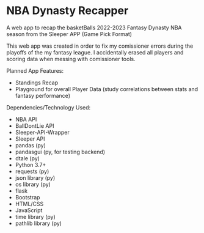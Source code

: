 # NBA Dynasty Recapper  
A web app to recap the basketBalls 2022-2023 Fantasy Dynasty NBA season from the Sleeper APP (Game Pick Format)

This web app was created in order to fix my comissioner errors during the playoffs of the my fantasy league. I accidentally erased all players and scoring data when messing with comissioner tools.

Planned App Features:
 - Standings Recap 
 - Playground for overall Player Data (study correlations between stats and fantasy performance)

Dependencies/Technology Used:
 - NBA API
 - BallDontLie API
 - Sleeper-API-Wrapper
 - Sleeper API
 - pandas (py)
 - pandasgui (py, for testing backend)
 - dtale (py)
 - Python 3.7+
 - requests (py)
 - json library (py)
 - os library (py)
 - flask
 - Bootstrap
 - HTML/CSS
 - JavaScript
 - time library (py)
 - pathlib library (py)